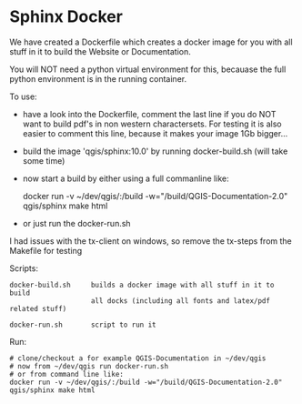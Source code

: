 Sphinx Docker
=============

We have created a Dockerfile which creates a docker image for you with all stuff 
in it to build the Website or Documentation.

You will NOT need a python virtual environment for this, becauase the full 
python environment is in the running container.

To use:

- have a look into the Dockerfile, comment the last line if you do NOT want to build pdf's in non western charactersets. For testing it is also easier to comment this line, because it makes your image 1Gb bigger...
- build the image 'qgis/sphinx:10.0' by running docker-build.sh (will take some time)
- now start a build by either using a full commanline like:

    docker run -v ~/dev/qgis/:/build -w="/build/QGIS-Documentation-2.0" qgis/sphinx make html

- or just run the docker-run.sh 

I had issues with the tx-client on windows, so remove the tx-steps from the Makefile for testing


Scripts:


    docker-build.sh     builds a docker image with all stuff in it to build 
                        all docks (including all fonts and latex/pdf related stuff)

    docker-run.sh       script to run it


Run:

    # clone/checkout a for example QGIS-Documentation in ~/dev/qgis
    # now from ~/dev/qgis run docker-run.sh
    # or from command line like: 
    docker run -v ~/dev/qgis/:/build -w="/build/QGIS-Documentation-2.0" qgis/sphinx make html


